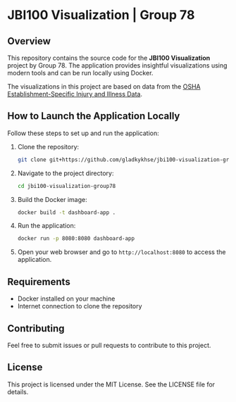 # JBI100 Visualization | Group 78

## Overview
This repository contains the source code for the **JBI100 Visualization** project by Group 78. The application provides insightful visualizations using modern tools and can be run locally using Docker.

The visualizations in this project are based on data from the [OSHA Establishment-Specific Injury and Illness Data](https://www.osha.gov/Establishment-Specific-Injury-and-Illness-Data).

## How to Launch the Application Locally

Follow these steps to set up and run the application:

1. Clone the repository:

   ```bash
   git clone git+https://github.com/gladkykhse/jbi100-visualization-group78.git
   ```

2. Navigate to the project directory:

   ```bash
   cd jbi100-visualization-group78
   ```

3. Build the Docker image:

   ```bash
   docker build -t dashboard-app .
   ```

4. Run the application:

   ```bash
   docker run -p 8080:8080 dashboard-app
   ```

5. Open your web browser and go to `http://localhost:8080` to access the application.

## Requirements
- Docker installed on your machine
- Internet connection to clone the repository

## Contributing
Feel free to submit issues or pull requests to contribute to this project.

## License
This project is licensed under the MIT License. See the LICENSE file for details.